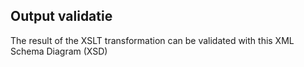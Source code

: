 ## Output validatie

The result of the XSLT transformation can be validated with this XML Schema Diagram (XSD)


